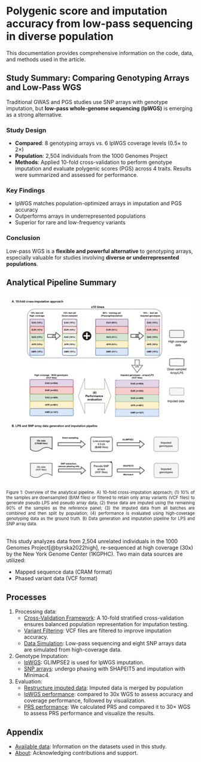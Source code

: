 # Polygenic score and imputation accuracy from low-pass sequencing in diverse population

This documentation provides comprehensive information on the code, data, and methods used in the article.

## Study Summary: Comparing Genotyping Arrays and Low-Pass WGS

Traditional GWAS and PGS studies use SNP arrays with genotype imputation, but **low-pass whole-genome sequencing (lpWGS)** is emerging as a strong alternative.

### Study Design
- **Compared**: 8 genotyping arrays vs. 6 lpWGS coverage levels (0.5× to 2×)
- **Population**: 2,504 individuals from the 1000 Genomes Project
- **Methods**: Applied 10-fold cross-validation to perform genotype imputation and evaluate polygenic scores (PGS) across 4 traits. Results were summarized and assessed for performance.

### Key Findings
- lpWGS matches population-optimized arrays in imputation and PGS accuracy
- Outperforms arrays in underrepresented populations
- Superior for rare and low-frequency variants

### Conclusion
Low-pass WGS is a **flexible and powerful alternative** to genotyping arrays, especially valuable for studies involving **diverse or underrepresented populations**.

## Analytical Pipeline Summary

![Overview](assets/img/Fig1.jpg)
<figcaption style="
    max-width: 100%; 
    margin: 0 auto; 
    font-size: 0.80em;
    text-align: justify;
  ">
    Figure 1: Overview of the analytical pipeline. A) 10-fold cross-imputation approach; (1) 10% of the samples are downsampled (BAM files) or filtered to retain only array variants (VCF files) to generate pseudo LPS and pseudo array data; (2) these data are imputed using the remaining 90% of the samples as the reference panel; (3) the imputed data from all batches are combined and then split by population; (4) performance is evaluated using high-coverage genotyping data as the ground truth. B) Data generation and imputation pipeline for LPS and SNP array data. 
</figcaption>
</br>

This study analyzes data from 2,504 unrelated individuals in the 1000 Genomes Project[@byrska2022high], re-sequenced at high coverage (30x) by the New York Genome Center (1KGPHC). Two main data sources are utilized:

- Mapped sequence data (CRAM format)
- Phased variant data (VCF format)

## Processes

1. Processing data:
      - [Cross-Validation Framework](processing_data/cross_validation.md): A 10-fold stratified cross-validation ensures balanced population representation for imputation testing.
      - [Variant Filtering](processing_data/variant_filtering.md): VCF files are filtered to improve imputation accuracy.
      - [Data Simulation](processing_data/data_simulation.md): Low-pass sequencing and eight SNP arrays data are simulated from high-coverage data.
2. Genotype Imputation: 
      - [lpWGS](imputation/lps_imputation.md): GLIMPSE2 is used for lpWGS imputation.
      - [SNP arrays](imputation/array_imputation.md): undergo phasing with SHAPEIT5 and imputation with Minimac4.
3. Evaluation:
      - [Restructure imputed data](evaluation/restructure_imputed_data.md): Imputed data is merged by population
      - [lpWGS performance](evaluation/lps_performance.md): compared to 30x WGS to assess accuracy and coverage performance, followed by visualization.
      - [PRS performance](evaluation/prs_performace.md): We calculated PRS and compared it to 30× WGS to assess PRS performance and visualize the results.
  
## Appendix
- [Available data](available_data.md): Information on the datasets used in this study.
- [About](about.md): Acknowledging contributions and support.